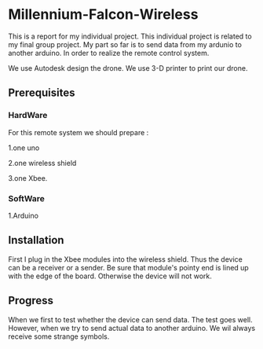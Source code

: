 # Millennium-Falcon-Wireless

This is a report for my individual project. This individual project is related to my final group project. My part so far is to send data from my ardunio to another arduino. In order to realize the remote control system. 

We use Autodesk design the drone. 
We use 3-D printer to print our drone. 

## Prerequisites
### HardWare
For this remote system we should prepare :

1.one uno

2.one wireless shield  

3.one Xbee. 
### SoftWare
1.Arduino
## Installation
First I plug in the Xbee modules into the wireless shield. Thus the device can be a receiver or a sender.
Be sure that module's pointy end is lined up with the edge of the board. Otherwise the device will not work.

## Progress
When we first to test whether the device can send data. The test goes well. However, when we try to send actual data to another arduino. We wil always receive some strange symbols. 




